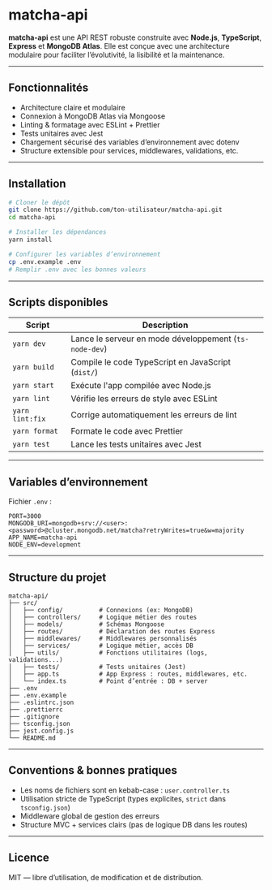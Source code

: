 # matcha-api

**matcha-api** est une API REST robuste construite avec **Node.js**, **TypeScript**, **Express** et **MongoDB Atlas**. Elle est conçue avec une architecture modulaire pour faciliter l’évolutivité, la lisibilité et la maintenance.

---

## Fonctionnalités

- Architecture claire et modulaire
- Connexion à MongoDB Atlas via Mongoose
- Linting & formatage avec ESLint + Prettier
- Tests unitaires avec Jest
- Chargement sécurisé des variables d’environnement avec dotenv
- Structure extensible pour services, middlewares, validations, etc.

---

## Installation

```bash
# Cloner le dépôt
git clone https://github.com/ton-utilisateur/matcha-api.git
cd matcha-api

# Installer les dépendances
yarn install

# Configurer les variables d’environnement
cp .env.example .env
# Remplir .env avec les bonnes valeurs
```

---

## Scripts disponibles

| Script          | Description                                            |
| --------------- | ------------------------------------------------------ |
| `yarn dev`      | Lance le serveur en mode développement (`ts-node-dev`) |
| `yarn build`    | Compile le code TypeScript en JavaScript (`dist/`)     |
| `yarn start`    | Exécute l'app compilée avec Node.js                    |
| `yarn lint`     | Vérifie les erreurs de style avec ESLint               |
| `yarn lint:fix` | Corrige automatiquement les erreurs de lint            |
| `yarn format`   | Formate le code avec Prettier                          |
| `yarn test`     | Lance les tests unitaires avec Jest                    |

---

## Variables d’environnement

Fichier `.env` :

```env
PORT=3000
MONGODB_URI=mongodb+srv://<user>:<password>@cluster.mongodb.net/matcha?retryWrites=true&w=majority
APP_NAME=matcha-api
NODE_ENV=development
```

---

## Structure du projet

```
matcha-api/
├── src/
│   ├── config/          # Connexions (ex: MongoDB)
│   ├── controllers/     # Logique métier des routes
│   ├── models/          # Schémas Mongoose
│   ├── routes/          # Déclaration des routes Express
│   ├── middlewares/     # Middlewares personnalisés
│   ├── services/        # Logique métier, accès DB
│   ├── utils/           # Fonctions utilitaires (logs, validations...)
│   ├── tests/           # Tests unitaires (Jest)
│   ├── app.ts           # App Express : routes, middlewares, etc.
│   └── index.ts         # Point d’entrée : DB + server
├── .env
├── .env.example
├── .eslintrc.json
├── .prettierrc
├── .gitignore
├── tsconfig.json
├── jest.config.js
└── README.md
```

---

## Conventions & bonnes pratiques

- Les noms de fichiers sont en kebab-case : `user.controller.ts`
- Utilisation stricte de TypeScript (types explicites, `strict` dans `tsconfig.json`)
- Middleware global de gestion des erreurs
- Structure MVC + services clairs (pas de logique DB dans les routes)

---

## Licence

MIT — libre d’utilisation, de modification et de distribution.
